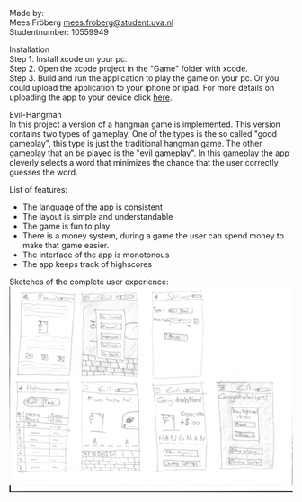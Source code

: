 Made by:<br/>
Mees Fröberg <mees.froberg@student.uva.nl><br/>
Studentnumber: 10559949

Installation<br/>
Step 1. Install xcode on your pc.<br/>
Step 2. Open the xcode project in the "Game" folder with xcode.<br/>
Step 3. Build and run the application to play the game on your pc. Or you could upload the application to your iphone or ipad. For more details on uploading the app to your device click [here](https://developer.apple.com/library/mac/documentation/IDEs/Conceptual/AppDistributionGuide/LaunchingYourApponDevices/LaunchingYourApponDevices.html).


Evil-Hangman<br/>
In this project a version of a hangman game is implemented. This version contains two types of gameplay. One of the types is the so called "good gameplay", this type is just the traditional hangman game. The other gameplay that an be played is the "evil gameplay". In this gameplay the app cleverly selects a word that minimizes the chance that the user correctly guesses the word.

List of features:
- The language of the app is consistent
- The layout is simple and understandable
- The game is fun to play
- There is a money system, during a game the user can spend money to make that game easier.
- The interface of the app is monotonous
- The app keeps track of highscores


Sketches of the complete user experience:<br/>
![alt text](https://github.com/MFrob/Evil-Hangman/blob/master/Pictures/SketchesEntireUserExp.png "sketches")
